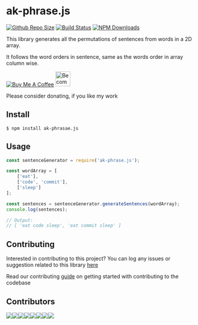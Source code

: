 # ak-phrase.js

[![Github Repo Size](https://img.shields.io/github/repo-size/arshadkazmi42/ak-phrase.js.svg)](https://github.com/arshadkazmi42/ak-phrase.js)
[![Build Status](https://api.travis-ci.com/arshadkazmi42/ak-phrase.js.svg?branch=master)](https://api.travis-ci.com/arshadkazmi42/ak-phrase.js) [![NPM Downloads](https://img.shields.io/npm/dt/ak-phrase.svg)](https://www.npmjs.com/package/ak-phrase)

This library generates all the permutations of sentences from words in a 2D array.

It follows the word orders in sentence, same as the words order in array column wise.

<a href="https://www.buymeacoffee.com/arshadkazmi42" target="_blank"><img src="https://www.buymeacoffee.com/assets/img/custom_images/orange_img.png" alt="Buy Me A Coffee" style="height: auto !important;width: auto !important;" ></a>
<a href="https://www.patreon.com/bePatron?u=15454240" target="_blank"><img src="https://c5.patreon.com/external/logo/become_a_patron_button.png" alt="Become a Patron!" height="40"></a>

Please consider donating, if you like my work

## Install

```
$ npm install ak-phrasae.js
```

## Usage

```js
const sentenceGenerator = require('ak-phrase.js');

const wordArray = [
    ['eat'],
    ['code', 'commit'],
    ['sleep']
];

const sentences = sentenceGenerator.generateSentences(wordArray);
console.log(sentences);

// Output:
// [ 'eat code sleep', 'eat commit sleep' ]
```

## Contributing

Interested in contributing to this project?
You can log any issues or suggestion related to this library [here](https://github.com/arshadkazmi42/ak-phrase.js/issues/new)

Read our contributing [guide](CONTRIBUTING.md) on getting started with contributing to the codebase

## Contributors
[![](https://sourcerer.io/fame/arshadkazmi42/arshadkazmi42/ak-phrase.js/images/0)](https://sourcerer.io/fame/arshadkazmi42/arshadkazmi42/ak-phrase.js/links/0)[![](https://sourcerer.io/fame/arshadkazmi42/arshadkazmi42/ak-phrase.js/images/1)](https://sourcerer.io/fame/arshadkazmi42/arshadkazmi42/ak-phrase.js/links/1)[![](https://sourcerer.io/fame/arshadkazmi42/arshadkazmi42/ak-phrase.js/images/2)](https://sourcerer.io/fame/arshadkazmi42/arshadkazmi42/ak-phrase.js/links/2)[![](https://sourcerer.io/fame/arshadkazmi42/arshadkazmi42/ak-phrase.js/images/3)](https://sourcerer.io/fame/arshadkazmi42/arshadkazmi42/ak-phrase.js/links/3)[![](https://sourcerer.io/fame/arshadkazmi42/arshadkazmi42/ak-phrase.js/images/4)](https://sourcerer.io/fame/arshadkazmi42/arshadkazmi42/ak-phrase.js/links/4)[![](https://sourcerer.io/fame/arshadkazmi42/arshadkazmi42/ak-phrase.js/images/5)](https://sourcerer.io/fame/arshadkazmi42/arshadkazmi42/ak-phrase.js/links/5)[![](https://sourcerer.io/fame/arshadkazmi42/arshadkazmi42/ak-phrase.js/images/6)](https://sourcerer.io/fame/arshadkazmi42/arshadkazmi42/ak-phrase.js/links/6)[![](https://sourcerer.io/fame/arshadkazmi42/arshadkazmi42/ak-phrase.js/images/7)](https://sourcerer.io/fame/arshadkazmi42/arshadkazmi42/ak-phrase.js/links/7)
